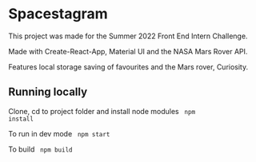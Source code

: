 # Spacestagram

This project was made for the Summer 2022 Front End Intern Challenge.

Made with Create-React-App, Material UI and the NASA Mars Rover API.

Features local storage saving of favourites and the Mars rover, Curiosity.

## Running locally

Clone, cd to project folder and install node modules
<code> npm install </code>

To run in dev mode
<code>
npm start
</code>

To build
<code>
npm build
</code>
